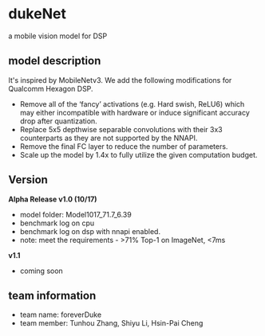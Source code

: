 # dukeNet
a mobile vision model for DSP

## model description
It's inspired by MobileNetv3. We add the following modifications for Qualcomm Hexagon DSP.
+ Remove all of the ‘fancy’ activations (e.g. Hard swish, ReLU6) which may either incompatible with hardware or induce significant accuracy drop after quantization.
+ Replace 5x5 depthwise separable convolutions with their 3x3 counterparts as they are not supported by the NNAPI.
+ Remove the final FC layer to reduce the number of parameters.
+ Scale up the model by 1.4x to fully utilize the given computation budget.

## Version
**Alpha Release v1.0 (10/17)**
+ model folder: Model1017_71.7_6.39
+ benchmark log on cpu
+ benchmark log on dsp with nnapi enabled.
+ note: meet the requirements - >71% Top-1 on ImageNet, <7ms

**v1.1**
+ coming soon

## team information
+ team name: foreverDuke
+ team member: Tunhou Zhang, Shiyu Li, Hsin-Pai Cheng

